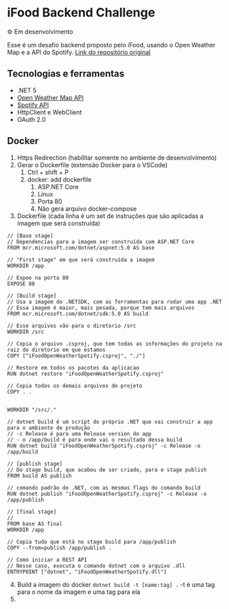 # iFood Backend Challenge

&#9881; Em desenvolvimento

Esse é um desafio backend proposto pelo iFood, usando o Open Weather Map e a API do Spotify.
[Link do repositório original](https://github.com/ifood/vemproifood-backend)

## Tecnologias e ferramentas

* .NET 5
* [Open Weather Map API](https://openweathermap.org/)
* [Spotify API](https://developer.spotify.com/)
* HttpClient e WebClient
* OAuth 2.0


## Docker

1. Https Redirection (habilitar somente no ambiente de desenvolvimento)
2. Gerar o Dockerfile (extensão Docker para o VSCode)
   1. Ctrl + shift + P
   2. docker: add dockerfile
      1. ASP.NET Core
      2. Linux
      3. Porta 80
      4. Não gera arquivo docker-compose
3. Dockerfile (cada linha é um set de instruções que são aplicadas a imagem que será construída)

```
// [Base stage]
// Dependencias para a imagem ser construída com ASP.NET Core
FROM mcr.microsoft.com/dotnet/aspnet:5.0 AS base

// "First stage" em que será construída a imagem
WORKDIR /app

// Expoe na porta 80
EXPOSE 80

// [Build stage]
// Usa a imagem do .NETSDK, com as ferramentas para rodar uma app .NET
// Essa imagem é maior, mais pesada, porque tem mais arquivos
FROM mcr.microsoft.com/dotnet/sdk:5.0 AS build

// Esse arquivos vão para o diretorio /src
WORKDIR /src

// Copia o arquivo .csproj, que tem todas as informações do projeto na raiz do diretorio em que estamos
COPY ["iFoodOpenWeatherSpotify.csproj", "./"]

// Restore em todos os pacotes da aplicacao
RUN dotnet restore "iFoodOpenWeatherSpotify.csproj"

// Copia todos os demais arquivos do projeto
COPY . .


WORKDIR "/src/."

// dotnet build é um script do próprio .NET que vai construir a app  para o ambiente de produção
// -c Release é para uma Release version do app
// - o /app/build é para onde vai o resultado dessa build
RUN dotnet build "iFoodOpenWeatherSpotify.csproj" -c Release -o /app/build

// [publish stage]
// Do stage build, que acabou de ser criado, para o stage publish
FROM build AS publish

// comando padrão do .NET, com as mesmas flags do comando build
RUN dotnet publish "iFoodOpenWeatherSpotify.csproj" -c Release -o /app/publish

// [final stage]
//
FROM base AS final
WORKDIR /app

// Copia tudo que está no stage build para /app/publish
COPY --from=publish /app/publish .

// Como iniciar a REST API
// Nesse caso, executa o comando dotnet com o arquivo .dll
ENTRYPOINT ["dotnet", "iFoodOpenWeatherSpotify.dll"]

```

4. Build a imagem do docker
   `dotnet build -t [name:tag] .`
   -t é uma tag para o nome da imagem e uma tag para ela
5. 